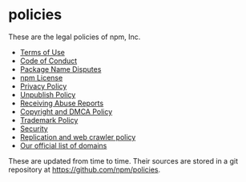 # policies

These are the legal policies of npm, Inc.

<ul>
<li><a href="/terms.md">Terms of Use</a></li>
<li><a href="/conduct.md">Code of Conduct</a></li>
<li><a href="/disputes.md">Package Name Disputes</a></li>
<li><a href="/npm-license.md">npm License</a></li>
<li><a href="/privacy.md">Privacy Policy</a></li>
<li><a href="/unpublish.md">Unpublish Policy</a></li>
<li><a href="/receiving-reports.md">Receiving Abuse Reports</a></li>
<li><a href="/dmca.md">Copyright and DMCA Policy</a></li>
<li><a href="/trademark.md">Trademark Policy</a></li>
<li><a href="/security.md">Security</a></li>
<li><a href="/crawlers.md">Replication and web crawler policy</a></li>
<li><a href="/domains.md">Our official list of domains</a></li>
</ul>

These are updated from time to time.  Their sources are stored in a git
repository at <https://github.com/npm/policies>.
